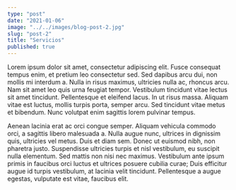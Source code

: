 ```yaml
---
type: "post"
date: "2021-01-06"
image: "../../images/blog-post-2.jpg"
slug: "post-2"
title: "Servicios"
published: true
---
```


Lorem ipsum dolor sit amet, consectetur adipiscing elit. Fusce consequat tempus enim, et pretium leo consectetur sed. Sed dapibus arcu dui, non mollis mi interdum a. Nulla in risus maximus, ultricies nulla ac, rhoncus arcu. Nam sit amet leo quis urna feugiat tempor. Vestibulum tincidunt vitae lectus sit amet tincidunt. Pellentesque et eleifend lacus. In ut risus massa. Aliquam vitae est luctus, mollis turpis porta, semper arcu. Sed tincidunt vitae metus et bibendum. Nunc volutpat enim sagittis lorem pulvinar tempus.

Aenean lacinia erat ac orci congue semper. Aliquam vehicula commodo orci, a sagittis libero malesuada a. Nulla augue nunc, ultrices in dignissim quis, ultricies vel metus. Duis et diam sem. Donec ut euismod nibh, non pharetra justo. Suspendisse ultricies turpis et nisl vestibulum, eu suscipit nulla elementum. Sed mattis non nisi nec maximus. Vestibulum ante ipsum primis in faucibus orci luctus et ultrices posuere cubilia curae; Duis efficitur augue id turpis vestibulum, at lacinia velit tincidunt. Pellentesque a augue egestas, vulputate est vitae, faucibus elit.
